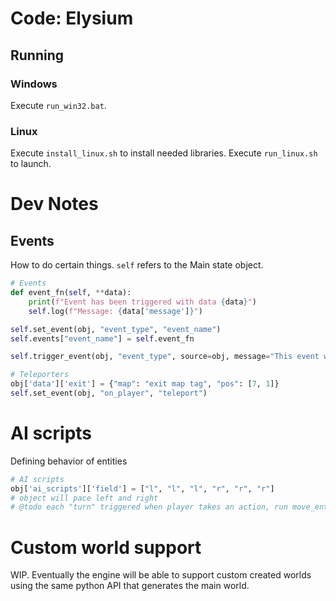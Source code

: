# Code: Elysium

## Running

### Windows
Execute `run_win32.bat`.

### Linux
Execute `install_linux.sh` to install needed libraries.
Execute `run_linux.sh` to launch.



# Dev Notes

## Events
How to do certain things. `self` refers to the Main state object.
```py
# Events
def event_fn(self, **data):
    print(f"Event has been triggered with data {data}")
    self.log(f"Message: {data['message']}")

self.set_event(obj, "event_type", "event_name")
self.events["event_name"] = self.event_fn

self.trigger_event(obj, "event_type", source=obj, message="This event was triggered as a test!")

# Teleporters
obj['data']['exit'] = {"map": "exit map tag", "pos": [7, 1]}
self.set_event(obj, "on_player", "teleport")
```

# AI scripts
Defining behavior of entities
```py
# AI scripts
obj['ai_scripts']['field'] = ["l", "l", "l", "r", "r", "r"]
# object will pace left and right
# @todo each "turn" triggered when player takes an action, run move_entity on entry[0], then move 0 to the end

```

# Custom world support
WIP. Eventually the engine will be able to support custom created worlds using the same python API that generates the main world.